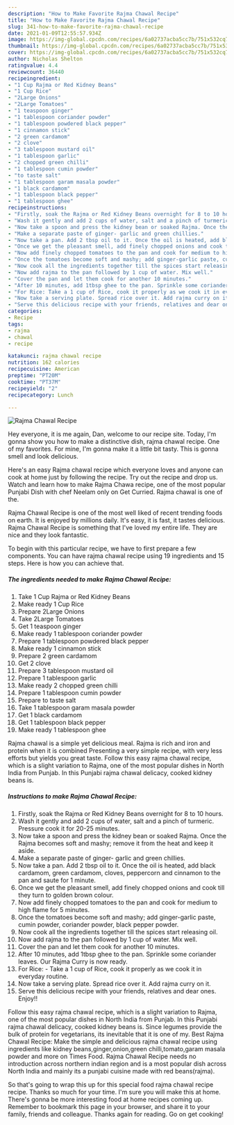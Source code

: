 ```yaml
---
description: "How to Make Favorite Rajma Chawal Recipe"
title: "How to Make Favorite Rajma Chawal Recipe"
slug: 341-how-to-make-favorite-rajma-chawal-recipe
date: 2021-01-09T12:55:57.934Z
image: https://img-global.cpcdn.com/recipes/6a02737acba5cc7b/751x532cq70/rajma-chawal-recipe-recipe-main-photo.jpg
thumbnail: https://img-global.cpcdn.com/recipes/6a02737acba5cc7b/751x532cq70/rajma-chawal-recipe-recipe-main-photo.jpg
cover: https://img-global.cpcdn.com/recipes/6a02737acba5cc7b/751x532cq70/rajma-chawal-recipe-recipe-main-photo.jpg
author: Nicholas Shelton
ratingvalue: 4.4
reviewcount: 36440
recipeingredient:
- "1 Cup Rajma or Red Kidney Beans"
- "1 Cup Rice"
- "2Large Onions"
- "2Large Tomatoes"
- "1 teaspoon ginger"
- "1 tablespoon coriander powder"
- "1 tablespoon powdered black pepper"
- "1 cinnamon stick"
- "2 green cardamom"
- "2 clove"
- "3 tablespoon mustard oil"
- "1 tablespoon garlic"
- "2 chopped green chilli"
- "1 tablespoon cumin powder"
- "to taste salt"
- "1 tablespoon garam masala powder"
- "1 black cardamom"
- "1 tablespoon black pepper"
- "1 tablespoon ghee"
recipeinstructions:
- "Firstly, soak the Rajma or Red Kidney Beans overnight for 8 to 10 hours."
- "Wash it gently and add 2 cups of water, salt and a pinch of turmeric. Pressure cook it for 20-25 minutes."
- "Now take a spoon and press the kidney bean or soaked Rajma. Once the Rajma becomes soft and mashy; remove it from the heat and keep it aside."
- "Make a separate paste of ginger- garlic and green chillies."
- "Now take a pan. Add 2 tbsp oil to it. Once the oil is heated, add black cardamom, green cardamom, cloves, peppercorn and cinnamon to the pan and saute for 1 minute."
- "Once we get the pleasant smell, add finely chopped onions and cook till they turn to golden brown colour."
- "Now add finely chopped tomatoes to the pan and cook for medium to high flame for 5 minutes."
- "Once the tomatoes become soft and mashy; add ginger-garlic paste, cumin powder, coriander powder, black pepper powder."
- "Now cook all the ingredients together till the spices start releasing oil."
- "Now add rajma to the pan followed by 1 cup of water. Mix well."
- "Cover the pan and let them cook for another 10 minutes."
- "After 10 minutes, add 1tbsp ghee to the pan. Sprinkle some coriander leaves. Our Rajma Curry is now ready."
- "For Rice: Take a 1 cup of Rice, cook it properly as we cook it in everyday routine."
- "Now take a serving plate. Spread rice over it. Add rajma curry on it."
- "Serve this delicious recipe with your friends, relatives and dear ones. Enjoy!!"
categories:
- Recipe
tags:
- rajma
- chawal
- recipe

katakunci: rajma chawal recipe 
nutrition: 162 calories
recipecuisine: American
preptime: "PT20M"
cooktime: "PT37M"
recipeyield: "2"
recipecategory: Lunch

---
```



![Rajma Chawal Recipe](https://img-global.cpcdn.com/recipes/6a02737acba5cc7b/751x532cq70/rajma-chawal-recipe-recipe-main-photo.jpg)

Hey everyone, it is me again, Dan, welcome to our recipe site. Today, I'm gonna show you how to make a distinctive dish, rajma chawal recipe. One of my favorites. For mine, I'm gonna make it a little bit tasty. This is gonna smell and look delicious.

Here&#39;s an easy Rajma chawal recipe which everyone loves and anyone can cook at home just by following the recipe. Try out the recipe and drop us. Watch and learn how to make Rajma Chawa recipe, one of the most popular Punjabi Dish with chef Neelam only on Get Curried. Rajma chawal is one of the.

Rajma Chawal Recipe is one of the most well liked of recent trending foods on earth. It is enjoyed by millions daily. It's easy, it is fast, it tastes delicious. Rajma Chawal Recipe is something that I've loved my entire life. They are nice and they look fantastic.


To begin with this particular recipe, we have to first prepare a few components. You can have rajma chawal recipe using 19 ingredients and 15 steps. Here is how you can achieve that.

<!--inarticleads1-->

##### The ingredients needed to make Rajma Chawal Recipe:

1. Take 1 Cup Rajma or Red Kidney Beans
1. Make ready 1 Cup Rice
1. Prepare 2Large Onions
1. Take 2Large Tomatoes
1. Get 1 teaspoon ginger
1. Make ready 1 tablespoon coriander powder
1. Prepare 1 tablespoon powdered black pepper
1. Make ready 1 cinnamon stick
1. Prepare 2 green cardamom
1. Get 2 clove
1. Prepare 3 tablespoon mustard oil
1. Prepare 1 tablespoon garlic
1. Make ready 2 chopped green chilli
1. Prepare 1 tablespoon cumin powder
1. Prepare to taste salt
1. Take 1 tablespoon garam masala powder
1. Get 1 black cardamom
1. Get 1 tablespoon black pepper
1. Make ready 1 tablespoon ghee


Rajma chawal is a simple yet delicious meal. Rajma is rich and iron and protein when it is combined Presenting a very simple recipe, with very less efforts but yields you great taste. Follow this easy rajma chawal recipe, which is a slight variation to Rajma, one of the most popular dishes in North India from Punjab. In this Punjabi rajma chawal delicacy, cooked kidney beans is. 

<!--inarticleads2-->

##### Instructions to make Rajma Chawal Recipe:

1. Firstly, soak the Rajma or Red Kidney Beans overnight for 8 to 10 hours.
1. Wash it gently and add 2 cups of water, salt and a pinch of turmeric. Pressure cook it for 20-25 minutes.
1. Now take a spoon and press the kidney bean or soaked Rajma. Once the Rajma becomes soft and mashy; remove it from the heat and keep it aside.
1. Make a separate paste of ginger- garlic and green chillies.
1. Now take a pan. Add 2 tbsp oil to it. Once the oil is heated, add black cardamom, green cardamom, cloves, peppercorn and cinnamon to the pan and saute for 1 minute.
1. Once we get the pleasant smell, add finely chopped onions and cook till they turn to golden brown colour.
1. Now add finely chopped tomatoes to the pan and cook for medium to high flame for 5 minutes.
1. Once the tomatoes become soft and mashy; add ginger-garlic paste, cumin powder, coriander powder, black pepper powder.
1. Now cook all the ingredients together till the spices start releasing oil.
1. Now add rajma to the pan followed by 1 cup of water. Mix well.
1. Cover the pan and let them cook for another 10 minutes.
1. After 10 minutes, add 1tbsp ghee to the pan. Sprinkle some coriander leaves. Our Rajma Curry is now ready.
1. For Rice: - Take a 1 cup of Rice, cook it properly as we cook it in everyday routine.
1. Now take a serving plate. Spread rice over it. Add rajma curry on it.
1. Serve this delicious recipe with your friends, relatives and dear ones. Enjoy!!


Follow this easy rajma chawal recipe, which is a slight variation to Rajma, one of the most popular dishes in North India from Punjab. In this Punjabi rajma chawal delicacy, cooked kidney beans is. Since legumes provide the bulk of protein for vegetarians, its inevitable that it is one of my. Best Rajma Chawal Recipe: Make the simple and delicious rajma chawal recipe using ingredients like kidney beans,ginger,onion,green chilli,tomato,garam masala powder and more on Times Food. Rajma Chawal Recipe needs no introduction across northern indian region and is a most popular dish across North India and mainly its a punjabi cuisine made with red beans(rajma). 

So that's going to wrap this up for this special food rajma chawal recipe recipe. Thanks so much for your time. I'm sure you will make this at home. There's gonna be more interesting food at home recipes coming up. Remember to bookmark this page in your browser, and share it to your family, friends and colleague. Thanks again for reading. Go on get cooking!
